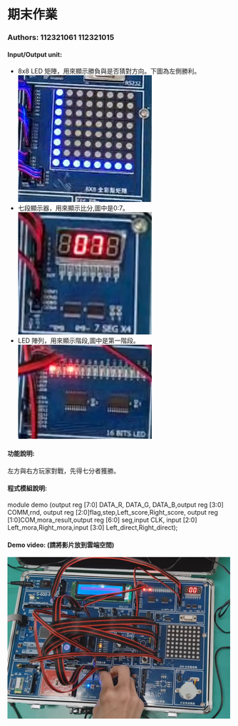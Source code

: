 # 期末作業
### Authors: 112321061 112321015

#### Input/Output unit:<br>
* 8x8 LED 矩陣，用來顯示勝負與是否猜對方向。下圖為左側勝利。<br>
<img src="https://github.com/sennriyomu/final/blob/main/%E8%9E%A2%E5%B9%95%E6%93%B7%E5%8F%96%E7%95%AB%E9%9D%A2%202024-12-25%20214302.png" width="300"/><br>
* 七段顯示器，用來顯示比分,圖中是0:7。<br>
<img src="https://github.com/sennriyomu/final/blob/main/%E8%9E%A2%E5%B9%95%E6%93%B7%E5%8F%96%E7%95%AB%E9%9D%A2%202024-12-25%20214430.png" width="300"/><br>
* LED 陣列，用來顯示階段,圖中是第一階段。<br>
<img src="https://github.com/sennriyomu/final/blob/main/%E8%9E%A2%E5%B9%95%E6%93%B7%E5%8F%96%E7%95%AB%E9%9D%A2%202024-12-25%20214748.png" width="300"/><br>

#### 功能說明:<br>
左方與右方玩家對戰，先得七分者獲勝。<br>

#### 程式模組說明:<br>
module demo (output reg [7:0] DATA_R, DATA_G, DATA_B,output reg [3:0] COMM,rnd,
output reg [2:0]flag,step,Left_score,Right_score,
output reg [1:0]COM,mora_result,output reg [6:0] seg,input CLK,
input [2:0] Left_mora,Right_mora,input [3:0] Left_direct,Right_direct); <br>

#### Demo video: (請將影片放到雲端空間)

<a href="https://drive.google.com/file/d/1ktaLv8kZ-mkOttH3KR1Fg1P0_Nn6OIwl/view?pli=1" title="Demo Video"><img src="https://github.com/sennriyomu/final/blob/main/%E8%9E%A2%E5%B9%95%E6%93%B7%E5%8F%96%E7%95%AB%E9%9D%A2%202024-12-25%20220215.png" alt="Demo Video" width="500"/></a>
